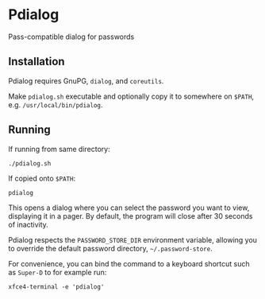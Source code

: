 # Pdialog

Pass-compatible dialog for passwords

## Installation

Pdialog requires GnuPG, `dialog`, and `coreutils`. 

Make `pdialog.sh` executable and optionally copy it to somewhere on `$PATH`, e.g. `/usr/local/bin/pdialog`.

## Running

If running from same directory:

    ./pdialog.sh

If copied onto `$PATH`:

    pdialog

This opens a dialog where you can select the password you want to view, displaying it in a pager. By default, the program will close after 30 seconds of inactivity.

Pdialog respects the `PASSWORD_STORE_DIR` environment variable, allowing you to override the default password directory, `~/.password-store`.

For convenience, you can bind the command to a keyboard shortcut such as `Super-D` to for example run:

    xfce4-terminal -e 'pdialog'
